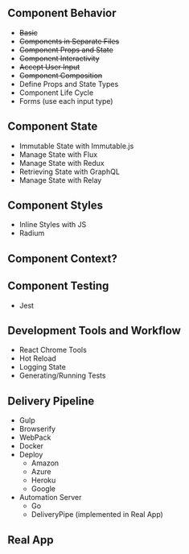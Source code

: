 

## Component Behavior

* ~~Basic~~
* ~~Components in Separate Files~~
* ~~Component Props and State~~
* ~~Component Interactivity~~
* ~~Accept User Input~~
* ~~Component Composition~~
* Define Props and State Types
* Component Life Cycle
* Forms (use each input type)

## Component State

* Immutable State with Immutable.js
* Manage State with Flux
* Manage State with Redux
* Retrieving State with GraphQL
* Manage State with Relay

## Component Styles 

* Inline Styles with JS
* Radium

## Component Context?


## Component Testing

* Jest

## Development Tools and Workflow

* React Chrome Tools
* Hot Reload
* Logging State
* Generating/Running Tests

## Delivery Pipeline

* Gulp
* Browserify
* WebPack
* Docker
* Deploy
    * Amazon
    * Azure
    * Heroku
    * Google
* Automation Server
    * Go
    * DeliveryPipe (implemented in Real App)

## Real App

